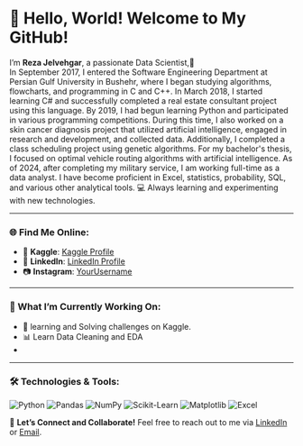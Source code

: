 # 👋 Hello, World! Welcome to My GitHub!

I’m **Reza Jelvehgar**, a passionate Data Scientist,🌟  
In September 2017, I entered the Software Engineering Department at Persian Gulf University in Bushehr, where I began studying algorithms, flowcharts, and programming in C and C++. 
In March 2018, I started learning C# and successfully completed a real estate consultant project using this language.
By 2019, I had begun learning Python and participated in various programming competitions. During this time, I also worked on a skin cancer diagnosis project that utilized artificial intelligence, engaged in research and development, and collected data. Additionally, I completed a class scheduling project using genetic algorithms.
For my bachelor's thesis, I focused on optimal vehicle routing algorithms with artificial intelligence.
As of 2024, after completing my military service, I am working full-time as a data analyst. I have become proficient in Excel, statistics, probability, SQL, and various other analytical tools.
💻 Always learning and experimenting with new technologies.

---

### 🌐 Find Me Online:

- 🌟 **Kaggle**: [Kaggle Profile](https://www.kaggle.com/rezajelvehgar)  
- 🔗 **LinkedIn**: [LinkedIn Profile](https://www.linkedin.com/in/reza-jelvehgar-b38046225/)   
- 📷 **Instagram**: [YourUsername](https://www.instagram.com/rezajelvehgar.ir)  

---

### 🚀 What I’m Currently Working On:
- 🤖 learning and Solving challenges on Kaggle.
- 📊 Learn Data Cleaning and EDA
- 

---

### 🛠️ Technologies & Tools:
![Python](https://img.shields.io/badge/-Python-3776AB?style=flat-square&logo=python&logoColor=white)
![Pandas](https://img.shields.io/badge/-Pandas-150458?style=flat-square&logo=pandas)
![NumPy](https://img.shields.io/badge/-NumPy-013243?style=flat-square&logo=numpy)
![Scikit-Learn](https://img.shields.io/badge/-Scikit_Learn-F7931E?style=flat-square&logo=scikit-learn)
![Matplotlib](https://img.shields.io/badge/-SQL-4479A1?style=flat-square&logo=MySQL&logoColor=white)
![Excel](https://img.shields.io/badge/-SQL-4479A1?style=flat-square&logo=MySQL&logoColor=white)


🤝 **Let’s Connect and Collaborate!**
Feel free to reach out to me via [LinkedIn](https://www.linkedin.com/in/reza-jelvehgar-b38046225/) or [Email](devjelvehgar@gmail.com).


